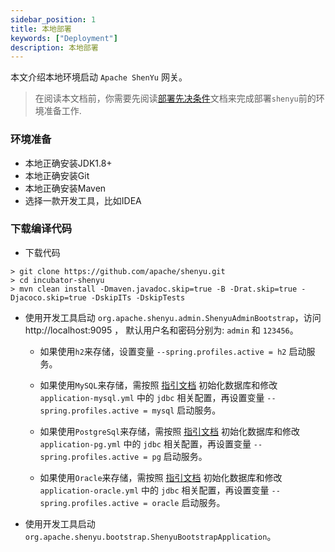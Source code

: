 ```yaml
---
sidebar_position: 1
title: 本地部署
keywords: ["Deployment"]
description: 本地部署
---
```


本文介绍本地环境启动 `Apache ShenYu` 网关。

> 在阅读本文档前，你需要先阅读[部署先决条件](./deployment-before.md)文档来完成部署`shenyu`前的环境准备工作.

### 环境准备

* 本地正确安装JDK1.8+
* 本地正确安装Git
* 本地正确安装Maven
* 选择一款开发工具，比如IDEA

### 下载编译代码

* 下载代码

```
> git clone https://github.com/apache/shenyu.git
> cd incubator-shenyu
> mvn clean install -Dmaven.javadoc.skip=true -B -Drat.skip=true -Djacoco.skip=true -DskipITs -DskipTests
```

* 使用开发工具启动 `org.apache.shenyu.admin.ShenyuAdminBootstrap`，访问 http://localhost:9095 ， 默认用户名和密码分别为: `admin` 和 `123456`。

  * 如果使用`h2`来存储，设置变量 `--spring.profiles.active = h2` 启动服务。

  * 如果使用`MySQL`来存储，需按照 [指引文档](./deployment-before.md#mysql) 初始化数据库和修改 `application-mysql.yml` 中的 `jdbc` 相关配置，再设置变量 `--spring.profiles.active = mysql` 启动服务。

  * 如果使用`PostgreSql`来存储，需按照 [指引文档](./deployment-before.md#postgresql) 初始化数据库和修改 `application-pg.yml` 中的 `jdbc` 相关配置，再设置变量 `--spring.profiles.active = pg` 启动服务。

  * 如果使用`Oracle`来存储，需按照 [指引文档](./deployment-before.md#oracle) 初始化数据库和修改 `application-oracle.yml` 中的 `jdbc` 相关配置，再设置变量 `--spring.profiles.active = oracle` 启动服务。

* 使用开发工具启动 `org.apache.shenyu.bootstrap.ShenyuBootstrapApplication`。











